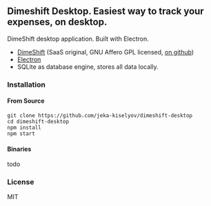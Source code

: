 ## Dimeshift Desktop. Easiest way to track your expenses, on desktop.

DimeShift desktop application. Built with Electron.

 - [DimeShift](http://dimeshift.com/) (SaaS original, GNU Affero GPL licensed, [on github](https://github.com/jeka-kiselyov/dimeshift))
 - [Electron](http://electron.atom.io/)
 - SQLite as database engine, stores all data locally.

### Installation

#### From Source
    git clone https://github.com/jeka-kiselyov/dimeshift-desktop
    cd dimeshift-desktop
    npm install
    npm start

#### Binaries
todo

### License
MIT